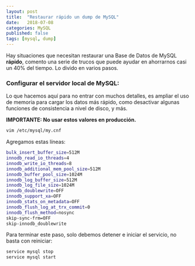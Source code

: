 ```yaml
---
layout: post
title:  "Restaurar rápido un dump de MySQL"
date:   2018-07-08
categories: MySQL
published: false
tags: [mysql, dump]
---
```


Hay situaciones que necesitan restaurar una Base de Datos de MySQL **rápido**, comento una serie de trucos que puede ayudar en ahorrarnos casi un 40% del tiempo. Lo divido en varios pasos.

### Configurar el servidor local de MySQL:

Lo que hacemos aquí para no entrar con muchos detalles, es ampliar el uso de memoria para cargar los datos más rápido, como desactivar algunas funciones de consistencia a nivel de disco, y más.

**IMPORTANTE: No usar estos valores en producción.**

```bash
vim /etc/mysql/my.cnf
```

Agregamos estas líneas:

```bash
bulk_insert_buffer_size=512M
innodb_read_io_threads=4
innodb_write_io_threads=8
innodb_additional_mem_pool_size=512M
innodb_buffer_pool_size=1024M
innodb_log_buffer_size=512M
innodb_log_file_size=1024M
innodb_doublewrite=OFF
innodb_support_xa=OFF
innodb_stats_on_metadata=OFF
innodb_flush_log_at_trx_commit=0
innodb_flush_method=nosync
skip-sync-frm=OFF
skip-innodb_doublewrite
```

Para terminar este paso, solo debemos detener e iniciar el servicio, no basta con reiniciar:

```bash
service mysql stop
service mysql start
```
